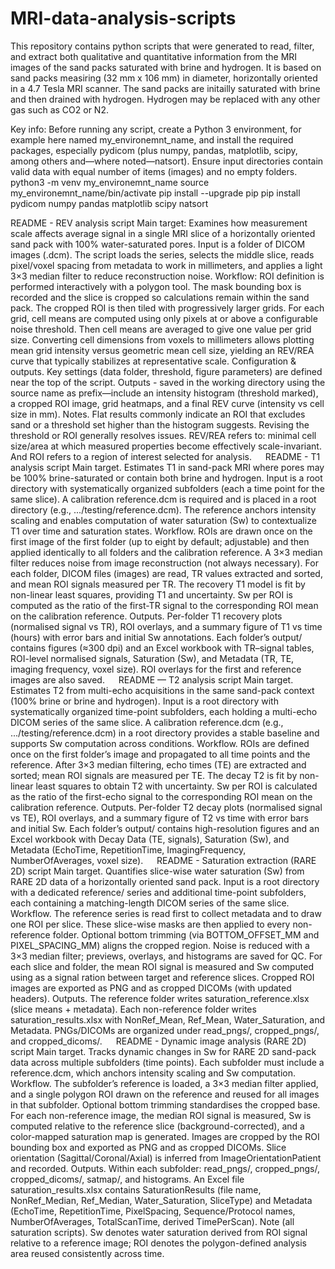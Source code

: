 # MRI-data-analysis-scripts
This repository contains python scripts that were generated to read, filter, and extract both qualitative and quantitative information from the MRI images of the sand packs saturated with brine and hydrogen.
It is based on sand packs measiring (32 mm x 106 mm) in diameter, horizontally oriented in a 4.7 Tesla MRI scanner. The sand packs are initailly saturated with brine and then drained with hydrogen. Hydrogen may be replaced with any other gas such as CO2 or N2. 

Key info: Before running any script, create a Python 3 environment, for example here named my_environemnt_name, and install the required packages, especially pydicom (plus numpy, pandas, matplotlib, scipy, among others and—where noted—natsort). Ensure input directories contain valid data with equal number of items (images) and no empty folders.
python3 -m venv my_environemnt_name
source my_environemnt_name/bin/activate
pip install --upgrade pip
pip install pydicom numpy pandas matplotlib scipy natsort

README - REV analysis script
Main target: Examines how measurement scale affects average signal in a single MRI slice of a horizontally oriented sand pack with 100% water-saturated pores. Input is a folder of DICOM images (.dcm). The script loads the series, selects the middle slice, reads pixel/voxel spacing from metadata to work in millimeters, and applies a light 3×3 median filter to reduce reconstruction noise.
Workflow: ROI definition is performed interactively with a polygon tool. The mask bounding box is recorded and the slice is cropped so calculations remain within the sand pack. The cropped ROI is then tiled with progressively larger grids. For each grid, cell means are computed using only pixels at or above a configurable noise threshold. Then cell means are averaged to give one value per grid size. Converting cell dimensions from voxels to millimeters allows plotting mean grid intensity versus geometric mean cell size, yielding an REV/REA curve that typically stabilizes at representative scale.
Configuration & outputs. Key settings (data folder, threshold, figure parameters) are defined near the top of the script. Outputs - saved in the working directory using the source name as prefix—include an intensity histogram (threshold marked), a cropped ROI image, grid heatmaps, and a final REV curve (intensity vs cell size in mm).
Notes. Flat results commonly indicate an ROI that excludes sand or a threshold set higher than the histogram suggests. Revising the threshold or ROI generally resolves issues.
REV/REA refers to: minimal cell size/area at which measured properties become effectively scale-invariant. And ROI refers to a region of interest selected for analysis.
 
README  - T1 analysis script
Main target. Estimates T1 in sand-pack MRI where pores may be 100% brine-saturated or contain both brine and hydrogen. Input is a root directory with systematically organized subfolders (each a time point for the same slice). A calibration reference.dcm is required and is placed in a root directory (e.g., .../testing/reference.dcm). The reference anchors intensity scaling and enables computation of water saturation (Sw) to contextualize T1 over time and saturation states.
Workflow. ROIs are drawn once on the first image of the first folder (up to eight by default; adjustable) and then applied identically to all folders and the calibration reference. A 3×3 median filter reduces noise from image reconstruction (not always necessary). For each folder, DICOM files (images) are read, TR values extracted and sorted, and mean ROI signals measured per TR. The recovery T1 model is fit by non-linear least squares, providing T1 and uncertainty. Sw per ROI is computed as the ratio of the first-TR signal to the corresponding ROI mean on the calibration reference.
Outputs. Per-folder T1 recovery plots (normalised signal vs TR), ROI overlays, and a summary figure of T1 vs time (hours) with error bars and initial Sw annotations. Each folder’s output/ contains figures (≈300 dpi) and an Excel workbook with TR–signal tables, ROI-level normalised signals, Saturation (Sw), and Metadata (TR, TE, imaging frequency, voxel size). ROI overlays for the first and reference images are also saved.
 
README — T2 analysis script
Main target. Estimates T2 from multi-echo acquisitions in the same sand-pack context (100% brine or brine and hydrogen). Input is a root directory with systematically organized time-point subfolders, each holding a multi-echo DICOM series of the same slice. A calibration reference.dcm (e.g., .../testing/reference.dcm) in a root directory provides a stable baseline and supports Sw computation across conditions.
Workflow. ROIs are defined once on the first folder’s image and propagated to all time points and the reference. After 3×3 median filtering, echo times (TE) are extracted and sorted; mean ROI signals are measured per TE. The decay T2  is fit by non-linear least squares to obtain T2 with uncertainty. Sw per ROI is calculated as the ratio of the first-echo signal to the corresponding ROI mean on the calibration reference.
Outputs. Per-folder T2 decay plots (normalised signal vs TE), ROI overlays, and a summary figure of T2 vs time with error bars and initial Sw. Each folder’s output/ contains high-resolution figures and an Excel workbook with Decay Data (TE, signals), Saturation (Sw), and Metadata (EchoTime, RepetitionTime, ImagingFrequency, NumberOfAverages, voxel size).
 
README - Saturation extraction (RARE 2D) script
Main target. Quantifies slice-wise water saturation (Sw) from RARE 2D data of a horizontally oriented sand pack. Input is a root directory with a dedicated reference/ series and additional time-point subfolders, each containing a matching-length DICOM series of the same slice.
Workflow. The reference series is read first to collect metadata and to draw one ROI per slice. These slice-wise masks are then applied to every non-reference folder. Optional bottom trimming (via BOTTOM_OFFSET_MM and PIXEL_SPACING_MM) aligns the cropped region. Noise is reduced with a 3×3 median filter; previews, overlays, and histograms are saved for QC. For each slice and folder, the mean ROI signal is measured and Sw computed using as a signal ration between target and reference slices. Cropped ROI images are exported as PNG and as cropped DICOMs (with updated headers).
Outputs. The reference folder writes saturation_reference.xlsx (slice means + metadata). Each non-reference folder writes saturation_results.xlsx with NonRef_Mean, Ref_Mean, Water_Saturation, and Metadata. PNGs/DICOMs are organized under read_pngs/, cropped_pngs/, and cropped_dicoms/.
 
README  - Dynamic image analysis (RARE 2D) script
Main target. Tracks dynamic changes in Sw for RARE 2D sand-pack data across multiple subfolders (time points). Each subfolder must include a reference.dcm, which anchors intensity scaling and Sw computation.
Workflow. The subfolder’s reference is loaded, a 3×3 median filter applied, and a single polygon ROI drawn on the reference and reused for all images in that subfolder. Optional bottom trimming standardises the cropped base. For each non-reference image, the median ROI signal is measured, Sw is computed relative to the reference slice (background-corrected), and a color-mapped saturation map is generated. Images are cropped by the ROI bounding box and exported as PNG and as cropped DICOMs. Slice orientation (Sagittal/Coronal/Axial) is inferred from ImageOrientationPatient and recorded.
Outputs. Within each subfolder: read_pngs/, cropped_pngs/, cropped_dicoms/, satmap/, and histograms. An Excel file saturation_results.xlsx contains SaturationResults (file name, NonRef_Median, Ref_Median, Water_Saturation, SliceType) and Metadata (EchoTime, RepetitionTime, PixelSpacing, Sequence/Protocol names, NumberOfAverages, TotalScanTime, derived TimePerScan).
Note (all saturation scripts). Sw denotes water saturation derived from ROI signal relative to a reference image; ROI denotes the polygon-defined analysis area reused consistently across time.

